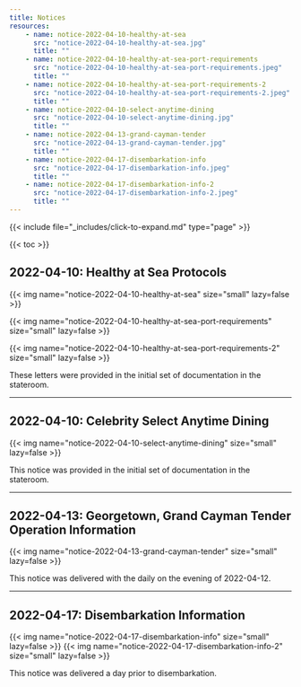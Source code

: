 ```yaml
---
title: Notices
resources:
    - name: notice-2022-04-10-healthy-at-sea
      src: "notice-2022-04-10-healthy-at-sea.jpg"
      title: ""
    - name: notice-2022-04-10-healthy-at-sea-port-requirements
      src: "notice-2022-04-10-healthy-at-sea-port-requirements.jpeg"
      title: ""      
    - name: notice-2022-04-10-healthy-at-sea-port-requirements-2
      src: "notice-2022-04-10-healthy-at-sea-port-requirements-2.jpeg"
      title: ""            
    - name: notice-2022-04-10-select-anytime-dining
      src: "notice-2022-04-10-select-anytime-dining.jpg"
      title: ""
    - name: notice-2022-04-13-grand-cayman-tender
      src: "notice-2022-04-13-grand-cayman-tender.jpg"
      title: ""      
    - name: notice-2022-04-17-disembarkation-info
      src: "notice-2022-04-17-disembarkation-info.jpeg"
      title: ""      
    - name: notice-2022-04-17-disembarkation-info-2
      src: "notice-2022-04-17-disembarkation-info-2.jpeg"
      title: ""            
---
```

{{< include file="_includes/click-to-expand.md" type="page" >}}

{{< toc >}}

## 2022-04-10: Healthy at Sea Protocols

{{< img name="notice-2022-04-10-healthy-at-sea" size="small" lazy=false >}}

{{< img name="notice-2022-04-10-healthy-at-sea-port-requirements" size="small" lazy=false >}}

{{< img name="notice-2022-04-10-healthy-at-sea-port-requirements-2" size="small" lazy=false >}}

These letters were provided in the initial set of documentation in the stateroom.

---

## 2022-04-10: Celebrity Select Anytime Dining

{{< img name="notice-2022-04-10-select-anytime-dining" size="small" lazy=false >}}

This notice was provided in the initial set of documentation in the stateroom.

---

## 2022-04-13: Georgetown, Grand Cayman Tender Operation Information

{{< img name="notice-2022-04-13-grand-cayman-tender" size="small" lazy=false >}}

This notice was delivered with the daily on the evening of 2022-04-12.

---

## 2022-04-17: Disembarkation Information

{{< img name="notice-2022-04-17-disembarkation-info" size="small" lazy=false >}}
{{< img name="notice-2022-04-17-disembarkation-info-2" size="small" lazy=false >}}

This notice was delivered a day prior to disembarkation.
